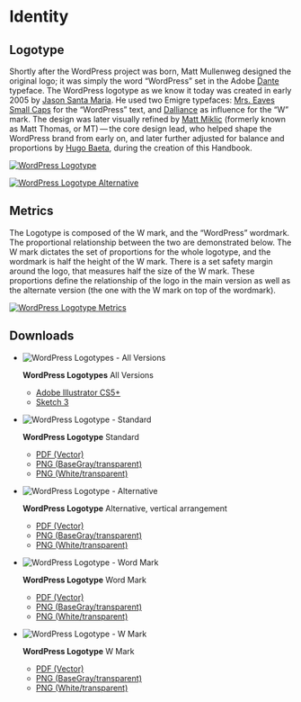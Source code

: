 # Identity

## Logotype

Shortly after the WordPress project was born, Matt Mullenweg designed the original logo; it was simply the word “WordPress” set in the Adobe [Dante](https://www.myfonts.com/fonts/adobe/dante/) typeface. The WordPress logotype as we know it today was created in early 2005 by [Jason Santa Maria](http://jasonsantamaria.com/). He used two Emigre typefaces: [Mrs. Eaves Small Caps](http://www.myfonts.com/fonts/emigre/mrs-eaves-ot/small-caps-ot/ "Emigre: Mrs. Eaves Small Caps") for the “WordPress” text, and [Dalliance](http://www.myfonts.com/fonts/emigre/dalliance-ot/roman/glyphs.html#glyphs/322943/77 "Emigre: Dalliance") as influence for the “W” mark. The design was later visually refined by [Matt Miklic](http://mattmiklic.com/) (formerly known as Matt Thomas, or MT) — the core design lead, who helped shape the WordPress brand from early on, and later further adjusted for balance and proportions by [Hugo Baeta](http://hugobaeta.com), during the creation of this Handbook.

[![WordPress Logotype](https://i1.wp.com/make.wordpress.org/design/files/2015/02/logotype-01-standard.png?resize=776%2C263&ssl=1)](https://i1.wp.com/make.wordpress.org/design/files/2015/02/logotype-01-standard.png?ssl=1)

[![WordPress Logotype Alternative](https://i2.wp.com/make.wordpress.org/design/files/2015/02/logotype-01-alternative.png?resize=776%2C420&ssl=1)](https://i2.wp.com/make.wordpress.org/design/files/2015/02/logotype-01-alternative.png?ssl=1)

## Metrics

The Logotype is composed of the W mark, and the “WordPress” wordmark. The proportional relationship between the two are demonstrated below. The W mark dictates the set of proportions for the whole logotype, and the wordmark is half the height of the W mark. There is a set safety margin around the logo, that measures half the size of the W mark. These proportions define the relationship of the logo in the main version as well as the alternate version (the one with the W mark on top of the wordmark).

[![WordPress Logotype Metrics](https://i0.wp.com/make.wordpress.org/design/files/2015/02/logotype-02-metrics.png?resize=776%2C665&ssl=1)](https://i0.wp.com/make.wordpress.org/design/files/2015/02/logotype-02-metrics.png?ssl=1)

## Downloads

*   ![WordPress Logotypes - All Versions](https://i0.wp.com/make.wordpress.org/design/files/2015/02/wordpress-logotype-allversions-download.png?w=776&ssl=1)
    
    **WordPress Logotypes** All Versions
    
    *   [Adobe Illustrator CS5+](https://make.wordpress.org/design/files/2016/09/WordPress-logotype-all.ai_.zip)
    *   [Sketch 3](https://make.wordpress.org/design/files/2016/09/WordPress-logotype-all.sketch.zip)
*   ![WordPress Logotype - Standard](https://i0.wp.com/make.wordpress.org/design/files/2015/02/wordpress-logotype-standard-download.png?w=776&ssl=1)
    
    **WordPress Logotype** Standard
    
    *   [PDF (Vector)](https://make.wordpress.org/design/files/2016/09/WordPress-logotype-standard.pdf)
    *   [PNG (BaseGray/transparent)](https://make.wordpress.org/design/files/2016/09/WordPress-logotype-standard.png)
    *   [PNG (White/transparent)](https://make.wordpress.org/design/files/2016/09/WordPress-logotype-standard-white.png)
*   ![WordPress Logotype - Alternative](https://i0.wp.com/make.wordpress.org/design/files/2015/02/wordpress-logotype-alternative-download.png?w=776&ssl=1)
    
    **WordPress Logotype** Alternative, vertical arrangement
    
    *   [PDF (Vector)](https://make.wordpress.org/design/files/2016/09/WordPress-logotype-alternative.pdf)
    *   [PNG (BaseGray/transparent)](https://make.wordpress.org/design/files/2016/09/WordPress-logotype-alternative.png)
    *   [PNG (White/transparent)](https://make.wordpress.org/design/files/2016/09/WordPress-logotype-alternative-white.png)
*   ![WordPress Logotype - Word Mark](https://i2.wp.com/make.wordpress.org/design/files/2015/02/wordpress-logotype-wordmark-download.png?w=776&ssl=1)
    
    **WordPress Logotype** Word Mark
    
    *   [PDF (Vector)](https://make.wordpress.org/design/files/2016/09/WordPress-logotype-wordmark.pdf)
    *   [PNG (BaseGray/transparent)](https://make.wordpress.org/design/files/2016/09/WordPress-logotype-wordmark.png)
    *   [PNG (White/transparent)](https://make.wordpress.org/design/files/2016/09/WordPress-logotype-wordmark-white.png)
*   ![WordPress Logotype - W Mark](https://i0.wp.com/make.wordpress.org/design/files/2015/02/wordpress-logotype-wmark-download.png?w=776&ssl=1)
    
    **WordPress Logotype** W Mark
    
    *   [PDF (Vector)](https://make.wordpress.org/design/files/2016/09/WordPress-logotype-wmark.pdf)
    *   [PNG (BaseGray/transparent)](https://make.wordpress.org/design/files/2016/09/WordPress-logotype-wmark.png)
    *   [PNG (White/transparent)](https://make.wordpress.org/design/files/2016/09/WordPress-logotype-wmark-white.png)